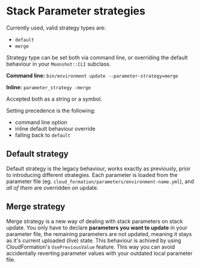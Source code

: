 # Stack Parameter strategies

Currently used, valid strategy types are:
- `default`
- `merge`

Strategy type can be set both via command line, or overriding
the default behaviour in your `Moonshot::CLI` subclass.

**Command line:** `bin/environment update --parameter-strategy=merge`

**Inline:** `parameter_strategy :merge`

Accepted both as a string or a symbol.

Setting precedence is the following:
- command line option
- inline default behaviour override
- falling back to `default`

## Default strategy

Default strategy is the legacy behaviour, works exactly as previously,
prior to introducing different strategies. Each parameter is loaded from the
parameter file (eg. `cloud_formation/parameters/environment-name.yml`),
and *all of them* are overridden on update.

## Merge strategy

Merge strategy is a new way of dealing with stack parameters on stack update.
You only have to declare **parameters you want to update** in your parameter file,
the remaining parameters are not updated, meaning it stays as it's current uploaded (live) state.
This behaviour is achived by using CloudFormation's `UsePreviousValue` feature.
This way you can avoid accidentally reverting parameter values with your outdated local
parameter file.
